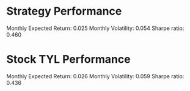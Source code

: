 # Strategy Performance
Monthly Expected Return: 0.025
Monthly Volatility: 0.054
Sharpe ratio: 0.460
# Stock TYL Performance
Monthly Expected Return: 0.026
Monthly Volatility: 0.059
Sharpe ratio: 0.436
